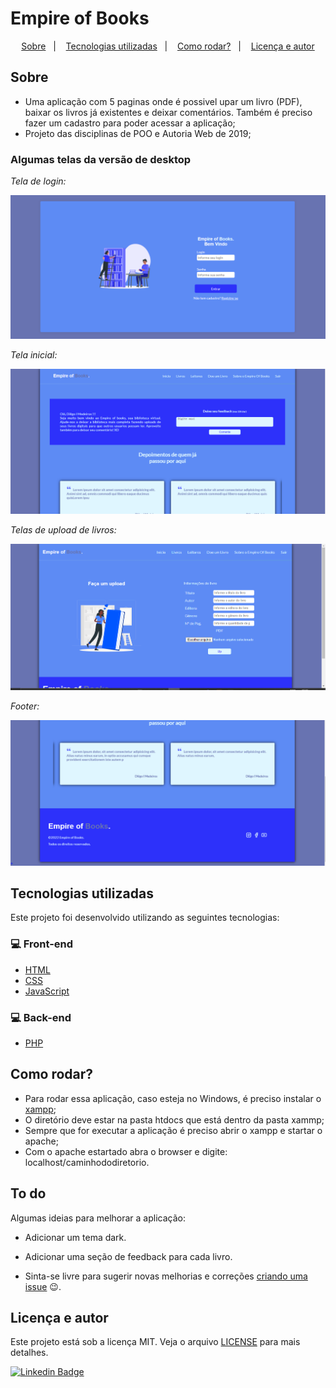 # Empire of Books

<p align="center">
  <a href="#sobre">Sobre</a>&nbsp;&nbsp;&nbsp;|&nbsp;&nbsp;&nbsp;
  <a href="#tecnologias-utilizadas">Tecnologias utilizadas</a>&nbsp;&nbsp;&nbsp;|&nbsp;&nbsp;&nbsp;
  <a href="#como-rodar">Como rodar?</a>&nbsp;&nbsp;&nbsp;|&nbsp;&nbsp;&nbsp;
  <a href="#licença-e-autores">Licença e autor</a>
</p>

## Sobre

- Uma aplicação com 5 paginas onde é possivel upar um livro (PDF), baixar os livros já
  existentes e deixar comentários. Também é preciso fazer um cadastro para poder acessar a aplicação;
- Projeto das disciplinas de POO e Autoria Web de 2019;

### Algumas telas da versão de desktop

<p align="center">

_Tela de login:_

  <img src=".github/tela-login.png" alt="tela de login"/>

_Tela inicial:_

  <img src=".github/tela-de-inicio.png" alt="tela de inicio"/>

_Telas de upload de livros:_

  <img src=".github/tela-de-upload.png" alt="tela de upload"/>

_Footer:_

  <img src=".github/footer.png" alt="footer"/>

</p>

## Tecnologias utilizadas

Este projeto foi desenvolvido utilizando as seguintes tecnologias:

### 💻 Front-end

- [HTML](https://developer.mozilla.org/pt-BR/docs/Web/HTML)
- [CSS](https://developer.mozilla.org/pt-BR/docs/Web/CSS)
- [JavaScript](https://www.javascript.com/)

### 💻 Back-end

- [PHP](https://www.php.net/)

## Como rodar?

- Para rodar essa aplicação, caso esteja no Windows, é preciso instalar o [xampp](https://www.apachefriends.org/pt_br/index.html);
- O diretório deve estar na pasta htdocs que está dentro da pasta xammp;
- Sempre que for executar a aplicação é preciso abrir o xampp e startar o apache;
- Com o apache estartado abra o browser e digite: localhost/caminhododiretorio.

## To do

Algumas ideias para melhorar a aplicação:

- Adicionar um tema dark.
- Adicionar uma seção de feedback para cada livro.

- Sinta-se livre para sugerir novas melhorias e correções [criando uma issue](https://github.com/DiegoImperiano/empire-of-books/issues/new) 😉.

## Licença e autor

Este projeto está sob a licença MIT. Veja o arquivo [LICENSE](https://github.com/DiegoImperiano/empire-of-books/blob/main/LICENSE) para mais detalhes.

[![Linkedin Badge](https://img.shields.io/badge/-Diego_Imperiano-blue?style=flat-square&logo=Linkedin&logoColor=white&link=https://www.linkedin.com/in/diegoimperiano/)](https://www.linkedin.com/in/diegoimperiano/)
